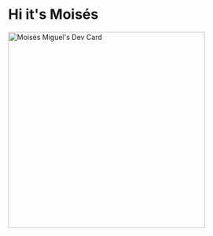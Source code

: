 # Hi it's Moisés

<a href="https://app.daily.dev/moche"><img src="https://api.daily.dev/devcards/ed91851bf5b4458fa809453976076bf4.png?r=bos" width="400" alt="Moisés Miguel's Dev Card"/></a>
